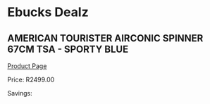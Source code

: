 
# Ebucks Dealz
## AMERICAN TOURISTER AIRCONIC SPINNER 67CM TSA - SPORTY BLUE
[Product Page](https://www.ebucks.com/web/shop/productSelected.do?prodId=1236213477&catId=365267763)

Price: R2499.00

Savings: 


	